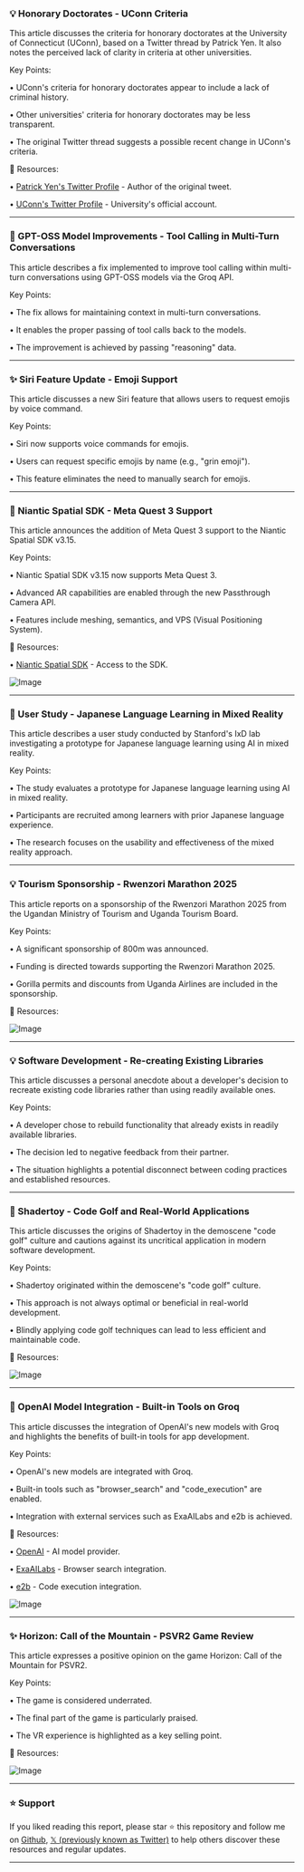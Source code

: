 ### 💡 Honorary Doctorates - UConn Criteria

This article discusses the criteria for honorary doctorates at the University of Connecticut (UConn), based on a Twitter thread by Patrick Yen.  It also notes the perceived lack of clarity in criteria at other universities.


Key Points:

• UConn's criteria for honorary doctorates appear to include a lack of criminal history.


•  Other universities' criteria for honorary doctorates may be less transparent.


•  The original Twitter thread suggests a possible recent change in UConn's criteria.



🔗 Resources:

• [Patrick Yen's Twitter Profile](https://x.com/PatrickSYen) - Author of the original tweet.

• [UConn's Twitter Profile](https://x.com/UConn) - University's official account.


---

### 🤖 GPT-OSS Model Improvements - Tool Calling in Multi-Turn Conversations

This article describes a fix implemented to improve tool calling within multi-turn conversations using GPT-OSS models via the Groq API.


Key Points:

• The fix allows for maintaining context in multi-turn conversations.


•  It enables the proper passing of tool calls back to the models.


• The improvement is achieved by passing "reasoning" data.



---

### ✨ Siri Feature Update - Emoji Support

This article discusses a new Siri feature that allows users to request emojis by voice command.


Key Points:

• Siri now supports voice commands for emojis.


• Users can request specific emojis by name (e.g., "grin emoji").


• This feature eliminates the need to manually search for emojis.



---

### 🚀 Niantic Spatial SDK - Meta Quest 3 Support

This article announces the addition of Meta Quest 3 support to the Niantic Spatial SDK v3.15.


Key Points:

• Niantic Spatial SDK v3.15 now supports Meta Quest 3.


•  Advanced AR capabilities are enabled through the new Passthrough Camera API.


• Features include meshing, semantics, and VPS (Visual Positioning System).


🔗 Resources:

• [Niantic Spatial SDK](http://nianticspatial.com) - Access to the SDK.

![Image](https://pbs.twimg.com/amplify_video_thumb/1953201991993491456/img/HlOTmnKQF7ybSxKc.jpg)

---

### 🤖 User Study - Japanese Language Learning in Mixed Reality

This article describes a user study conducted by Stanford's IxD lab investigating a prototype for Japanese language learning using AI in mixed reality.


Key Points:

• The study evaluates a prototype for Japanese language learning using AI in mixed reality.


•  Participants are recruited among learners with prior Japanese language experience.


• The research focuses on the usability and effectiveness of the mixed reality approach.



---

### 💡 Tourism Sponsorship - Rwenzori Marathon 2025

This article reports on a sponsorship of the Rwenzori Marathon 2025 from the Ugandan Ministry of Tourism and Uganda Tourism Board.


Key Points:

• A significant sponsorship of 800m was announced.


•  Funding is directed towards supporting the Rwenzori Marathon 2025.


•  Gorilla permits and discounts from Uganda Airlines are included in the sponsorship.


🔗 Resources:

![Image](https://pbs.twimg.com/media/Gxq__wRW8AAIAOV?format=jpg&name=small)

---

### 💡 Software Development -  Re-creating Existing Libraries

This article discusses a personal anecdote about a developer's decision to recreate existing code libraries rather than using readily available ones.


Key Points:

• A developer chose to rebuild functionality that already exists in readily available libraries.


• The decision led to negative feedback from their partner.


• The situation highlights a potential disconnect between coding practices and established resources.



---

### 🤖 Shadertoy - Code Golf and Real-World Applications

This article discusses the origins of Shadertoy in the demoscene "code golf" culture and cautions against its uncritical application in modern software development.


Key Points:

• Shadertoy originated within the demoscene's "code golf" culture.


• This approach is not always optimal or beneficial in real-world development.


•  Blindly applying code golf techniques can lead to less efficient and maintainable code.


🔗 Resources:

![Image](https://pbs.twimg.com/media/GxiXkSrakAAJtA9?format=png&name=small)

---

### 🚀 OpenAI Model Integration - Built-in Tools on Groq

This article discusses the integration of OpenAI's new models with Groq and highlights the benefits of built-in tools for app development.


Key Points:

• OpenAI's new models are integrated with Groq.


•  Built-in tools such as "browser_search" and "code_execution" are enabled.


•  Integration with external services such as ExaAILabs and e2b is achieved.


🔗 Resources:

• [OpenAI](https://x.com/OpenAI) -  AI model provider.

• [ExaAILabs](https://x.com/ExaAILabs) -  Browser search integration.

• [e2b](https://x.com/e2b) - Code execution integration.

![Image](https://pbs.twimg.com/media/Gxmw24XawAAnKPC?format=jpg&name=small)

---

### ✨ Horizon: Call of the Mountain - PSVR2 Game Review

This article expresses a positive opinion on the game Horizon: Call of the Mountain for PSVR2.

Key Points:

• The game is considered underrated.


• The final part of the game is particularly praised.


• The VR experience is highlighted as a key selling point.


🔗 Resources:

![Image](https://pbs.twimg.com/ext_tw_video_thumb/1952716211348750336/pu/img/HrQAlJJ9IPbsN6ck.jpg)


---

### ⭐️ Support

If you liked reading this report, please star ⭐️ this repository and follow me on [Github](https://github.com/Drix10), [𝕏 (previously known as Twitter)](https://x.com/DRIX_10_) to help others discover these resources and regular updates.

---